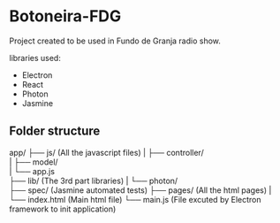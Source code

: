 # Botoneira-FDG

Project created to be used in Fundo de Granja radio show.

libraries used:

- Electron
- React
- Photon
- Jasmine

Folder structure
--------------------

app/
├── js/              (All the javascript files)
|   ├── controller/  
|   ├── model/       
|   └── app.js       
├── lib/             (The 3rd part libraries)
|   └── photon/      
├── spec/            (Jasmine automated tests)
├── pages/           (All the html pages)
|   └── index.html   (Main html file)
└── main.js          (File excuted by Electron framework to init application)
